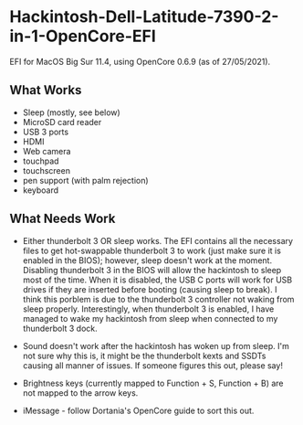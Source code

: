 # Hackintosh-Dell-Latitude-7390-2-in-1-OpenCore-EFI


EFI for MacOS Big Sur 11.4, using OpenCore 0.6.9 (as of 27/05/2021). 


## What Works

- Sleep (mostly, see below)
- MicroSD card reader
- USB 3 ports
- HDMI
- Web camera
- touchpad 
- touchscreen
- pen support (with palm rejection)
- keyboard


## What Needs Work

- Either thunderbolt 3 OR sleep works. The EFI contains all the necessary files to get hot-swappable thunderbolt 3 to work (just make sure it is enabled in the BIOS); however, sleep doesn't work at the moment. Disabling thunderbolt 3 in the BIOS will allow the hackintosh to sleep most of the time. When it is disabled, the USB C ports will work for USB drives if they are inserted before booting (causing sleep to break). I think this porblem is due to the thunderbolt 3 controller not waking from sleep properly. Interestingly, when thunderbolt 3 is enabled, I have managed to wake my hackintosh from sleep when connected to my thunderbolt 3 dock.

- Sound doesn't work after the hackintosh has woken up from sleep. I'm not sure why this is, it might be the thunderbolt kexts and SSDTs causing all manner of issues. If someone figures this out, please say!

- Brightness keys (currently mapped to Function + S, Function + B) are not mapped to the arrow keys.

- iMessage - follow Dortania's OpenCore guide to sort this out.
